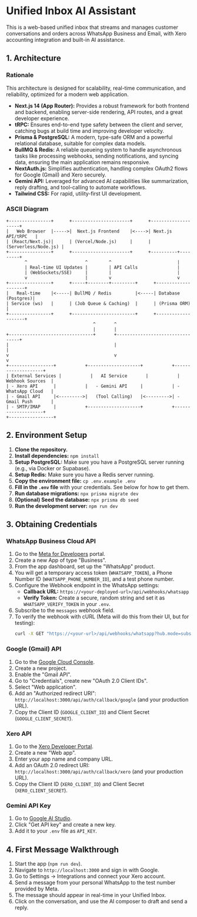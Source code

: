 # Unified Inbox AI Assistant

This is a web-based unified inbox that streams and manages customer conversations and orders across WhatsApp Business and Email, with Xero accounting integration and built-in AI assistance.

## 1. Architecture

### Rationale

This architecture is designed for scalability, real-time communication, and reliability, optimized for a modern web application.

*   **Next.js 14 (App Router):** Provides a robust framework for both frontend and backend, enabling server-side rendering, API routes, and a great developer experience.
*   **tRPC:** Ensures end-to-end type safety between the client and server, catching bugs at build time and improving developer velocity.
*   **Prisma & PostgreSQL:** A modern, type-safe ORM and a powerful relational database, suitable for complex data models.
*   **BullMQ & Redis:** A reliable queueing system to handle asynchronous tasks like processing webhooks, sending notifications, and syncing data, ensuring the main application remains responsive.
*   **NextAuth.js:** Simplifies authentication, handling complex OAuth2 flows for Google (Gmail) and Xero securely.
*   **Gemini API:** Leveraged for advanced AI capabilities like summarization, reply drafting, and tool-calling to automate workflows.
*   **Tailwind CSS:** For rapid, utility-first UI development.

### ASCII Diagram

```
+----------------+      +----------------------+      +--------------------+
|   Web Browser  |----->|  Next.js Frontend    |<---->| Next.js API/tRPC   |
| (React/Next.js)|      | (Vercel/Node.js)     |      | (Serverless/Node.js) |
+----------------+      +----------------------+      +----------+---------+
       ^                      ^        ^                         |
       | Real-time UI Updates |        | API Calls               |
       | (WebSockets/SSE)     |        |                         |
       v                      |        v                         v
+----------------+      +-----+--------+---------+      +--------------------+
|   Real-time    |<-----| BullMQ / Redis         |<-----| Database (Postgres)|
| Service (ws)   |      | (Job Queue & Caching)  |      | (Prisma ORM)       |
+----------------+      +------------------------+      +--------------------+
                                 ^       ^
                                 |       |
+--------------------------------+       +---------------------------------+
|                                        |                                 |
v                                        v                                 v
+-----------------+           +--------------------+           +--------------------+
| External Services |           |   AI Service       |           |   Webhook Sources  |
| - Xero API      |           |   - Gemini API     |           | - WhatsApp Cloud   |
| - Gmail API     |<--------->|   (Tool Calling)   |<--------->| - Gmail Push       |
| - SMTP/IMAP     |           +--------------------+           +--------------------+
+-----------------+
```

## 2. Environment Setup

1.  **Clone the repository.**
2.  **Install dependencies:** `npm install`
3.  **Setup PostgreSQL:** Make sure you have a PostgreSQL server running (e.g., via Docker or Supabase).
4.  **Setup Redis:** Make sure you have a Redis server running.
5.  **Copy the environment file:** `cp .env.example .env`
6.  **Fill in the `.env` file** with your credentials. See below for how to get them.
7.  **Run database migrations:** `npx prisma migrate dev`
8.  **(Optional) Seed the database:** `npx prisma db seed`
9.  **Run the development server:** `npm run dev`

## 3. Obtaining Credentials

### WhatsApp Business Cloud API

1.  Go to the [Meta for Developers](https://developers.facebook.com/) portal.
2.  Create a new App of type "Business".
3.  From the app dashboard, set up the "WhatsApp" product.
4.  You will get a temporary access token (`WHATSAPP_TOKEN`), a Phone Number ID (`WHATSAPP_PHONE_NUMBER_ID`), and a test phone number.
5.  Configure the Webhook endpoint in the WhatsApp settings:
    *   **Callback URL:** `https://<your-deployed-url>/api/webhooks/whatsapp`
    *   **Verify Token:** Create a secure, random string and set it as `WHATSAPP_VERIFY_TOKEN` in your `.env`.
6.  Subscribe to the `messages` webhook field.
7.  To verify the webhook with cURL (Meta will do this from their UI, but for testing):
    ```bash
    curl -X GET "https://<your-url>/api/webhooks/whatsapp?hub.mode=subscribe&hub.challenge=CHALLENGE_STRING&hub.verify_token=YOUR_VERIFY_TOKEN"
    ```

### Google (Gmail) API

1.  Go to the [Google Cloud Console](https://console.cloud.google.com/).
2.  Create a new project.
3.  Enable the "Gmail API".
4.  Go to "Credentials", create new "OAuth 2.0 Client IDs".
5.  Select "Web application".
6.  Add an "Authorized redirect URI": `http://localhost:3000/api/auth/callback/google` (and your production URL).
7.  Copy the Client ID (`GOOGLE_CLIENT_ID`) and Client Secret (`GOOGLE_CLIENT_SECRET`).

### Xero API

1.  Go to the [Xero Developer Portal](https://developer.xero.com/).
2.  Create a new "Web app".
3.  Enter your app name and company URL.
4.  Add an OAuth 2.0 redirect URI: `http://localhost:3000/api/auth/callback/xero` (and your production URL).
5.  Copy the Client ID (`XERO_CLIENT_ID`) and Client Secret (`XERO_CLIENT_SECRET`).

### Gemini API Key

1.  Go to [Google AI Studio](https://aistudio.google.com/).
2.  Click "Get API key" and create a new key.
3.  Add it to your `.env` file as `API_KEY`.

## 4. First Message Walkthrough

1.  Start the app (`npm run dev`).
2.  Navigate to `http://localhost:3000` and sign in with Google.
3.  Go to Settings -> Integrations and connect your Xero account.
4.  Send a message from your personal WhatsApp to the test number provided by Meta.
5.  The message should appear in real-time in your Unified Inbox.
6.  Click on the conversation, and use the AI composer to draft and send a reply.
